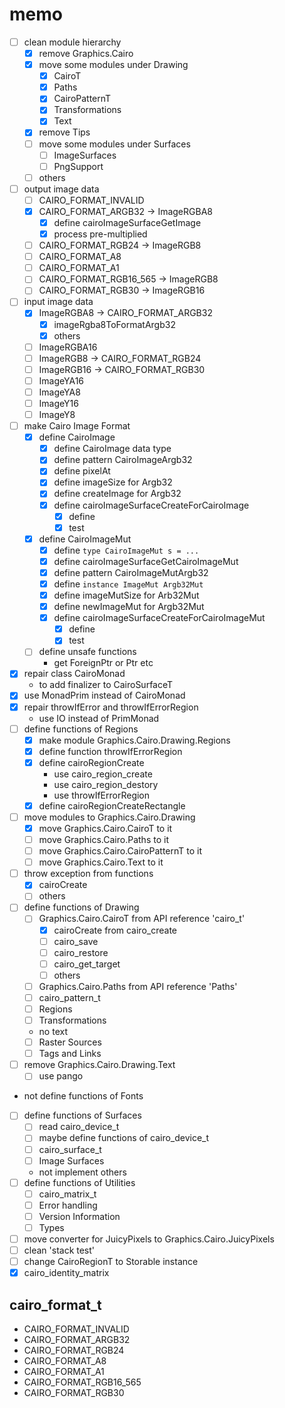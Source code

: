 memo
====

* [ ] clean module hierarchy
	+ [x] remove Graphics.Cairo
	+ [x] move some modules under Drawing
		- [x] CairoT
		- [x] Paths
		- [x] CairoPatternT
		- [x] Transformations
		- [x] Text
	+ [x] remove Tips
	+ [ ] move some modules under Surfaces
		- [ ] ImageSurfaces
		- [ ] PngSupport
	+ [ ] others
* [ ] output image data
	+ [ ] CAIRO\_FORMAT\_INVALID
	+ [x] CAIRO\_FORMAT\_ARGB32 -> ImageRGBA8
		- [x] define cairoImageSurfaceGetImage
		- [x] process pre-multiplied
	+ [ ] CAIRO\_FORMAT\_RGB24 -> ImageRGB8
	+ [ ] CAIRO\_FORMAT\_A8
	+ [ ] CAIRO\_FORMAT\_A1
	+ [ ] CAIRO\_FORMAT\_RGB16\_565 -> ImageRGB8
	+ [ ] CAIRO\_FORMAT\_RGB30 -> ImageRGB16
* [ ] input image data
	+ [x] ImageRGBA8 -> CAIRO\_FORMAT\_ARGB32
		- [x] imageRgba8ToFormatArgb32
		- [x] others
	+ [ ] ImageRGBA16
	+ [ ] ImageRGB8 -> CAIRO\_FORMAT\_RGB24
	+ [ ] ImageRGB16 -> CAIRO\_FORMAT\_RGB30
	+ [ ] ImageYA16
	+ [ ] ImageYA8
	+ [ ] ImageY16
	+ [ ] ImageY8
* [ ] make Cairo Image Format
	+ [x] define CairoImage
		- [x] define CairoImage data type
		- [x] define pattern CairoImageArgb32
		- [x] define pixelAt
		- [x] define imageSize for Argb32
		- [x] define createImage for Argb32
		- [x] define cairoImageSurfaceCreateForCairoImage
			* [x] define
			* [x] test
	+ [x] define CairoImageMut
		- [x] define `type CairoImageMut s = ...`
		- [x] define cairoImageSurfaceGetCairoImageMut
		- [x] define pattern CairoImageMutArgb32
		- [x] define `instance ImageMut Argb32Mut`
		- [x] define imageMutSize for Arb32Mut
		- [x] define newImageMut for Argb32Mut
		- [x] define cairoImageSurfaceCreateForCairoImageMut
			* [x] define
			* [x] test
	+ [ ] define unsafe functions
		- get ForeignPtr or Ptr etc
* [x] repair class CairoMonad
	+ to add finalizer to CairoSurfaceT
* [x] use MonadPrim instead of CairoMonad
* [x] repair throwIfError and throwIfErrorRegion
	+ use IO instead of PrimMonad
* [ ] define functions of Regions
	+ [x] make module Graphics.Cairo.Drawing.Regions
	+ [x] define function throwIfErrorRegion
	+ [x] define cairoRegionCreate
		- use cairo\_region\_create
		- use cairo\_region\_destory
		- use throwIfErrorRegion
	+ [x] define cairoRegionCreateRectangle
* [ ] move modules to Graphics.Cairo.Drawing
	+ [x] move Graphics.Cairo.CairoT to it
	+ [ ] move Graphics.Cairo.Paths to it
	+ [ ] move Graphics.Cairo.CairoPatternT to it
	+ [ ] move Graphics.Cairo.Text to it
* [ ] throw exception from functions
	+ [x] cairoCreate
	+ [ ] others
* [ ] define functions of Drawing
	+ [ ] Graphics.Cairo.CairoT from API reference 'cairo\_t'
		- [x] cairoCreate from cairo_create
		- [ ] cairo_save
		- [ ] cairo_restore
		- [ ] cairo_get_target
		- [ ] others
	+ [ ] Graphics.Cairo.Paths from API reference 'Paths'
	+ [ ] cairo\_pattern\_t
	+ [ ] Regions
	+ [ ] Transformations
	+ no text
	+ [ ] Raster Sources
	+ [ ] Tags and Links
* [ ] remove Graphics.Cairo.Drawing.Text
	+ [ ] use pango
* not define functions of Fonts
* [ ] define functions of Surfaces
	+ [ ] read cairo\_device\_t
	+ [ ] maybe define functions of cairo\_device\_t
	+ [ ] cairo\_surface\_t
	+ [ ] Image Surfaces
	+ not implement others
* [ ] define functions of Utilities
	+ [ ] cairo\_matrix\_t
	+ [ ] Error handling
	+ [ ] Version Information
	+ [ ] Types
* [ ] move converter for JuicyPixels to Graphics.Cairo.JuicyPixels
* [ ] clean 'stack test'
* [ ] change CairoRegionT to Storable instance
* [x] cairo\_identity\_matrix

cairo\_format\_t
----------------

* CAIRO\_FORMAT\_INVALID
* CAIRO\_FORMAT\_ARGB32
* CAIRO\_FORMAT\_RGB24
* CAIRO\_FORMAT\_A8
* CAIRO\_FORMAT\_A1
* CAIRO\_FORMAT\_RGB16\_565
* CAIRO\_FORMAT\_RGB30
